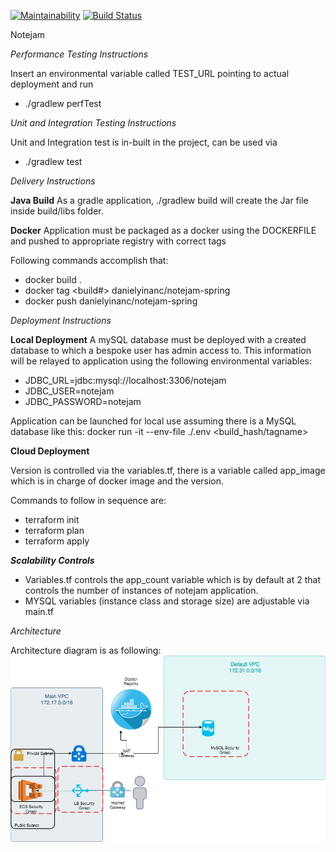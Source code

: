 [![Maintainability](https://api.codeclimate.com/v1/badges/e1937d4dcf1cfc2f07d1/maintainability)](https://codeclimate.com/github/danielyinanc/notejam-spring-gradle/maintainability)
[![Build Status](https://travis-ci.org/danielyinanc/notejam-spring-gradle.svg?branch=master)](https://travis-ci.org/danielyinanc/notejam-spring-gradle)

Notejam

*Performance Testing Instructions*

Insert an environmental variable called TEST_URL pointing to actual deployment and run 
* ./gradlew perfTest

*Unit and Integration Testing Instructions*

Unit and Integration test is in-built in the project, can be used via
* ./gradlew test

*Delivery Instructions*

**Java Build**
As a gradle application, ./gradlew build will create the Jar file inside build/libs folder.

**Docker**
Application must be packaged as a docker using the DOCKERFILE and pushed to appropriate registry with correct tags

Following commands accomplish that:
- docker build .
- docker tag <build#> danielyinanc/notejam-spring
- docker push danielyinanc/notejam-spring

*Deployment Instructions*

**Local Deployment**
A mySQL database must be deployed with a created database to which a bespoke user has admin access to. This information will be relayed to application
using the following environmental variables:
- JDBC_URL=jdbc:mysql://localhost:3306/notejam
- JDBC_USER=notejam
- JDBC_PASSWORD=notejam

Application can be launched for local use assuming there is a MySQL database like this:
docker run -it --env-file ./.env <build_hash/tagname>


**Cloud Deployment**

Version is controlled via the variables.tf, there is a variable called app_image which is in charge of docker 
image and the version.

Commands to follow in sequence are:
- terraform init
- terraform plan
- terraform apply 

***Scalability Controls***

- Variables.tf controls the app_count variable which is by default at 2 that controls the number of instances of notejam application.
- MYSQL variables (instance class and storage size) are adjustable via main.tf 


*Architecture*

Architecture diagram is as following:
![architecture diagram](assets/architecture.jpg "Architectural Diagram")


